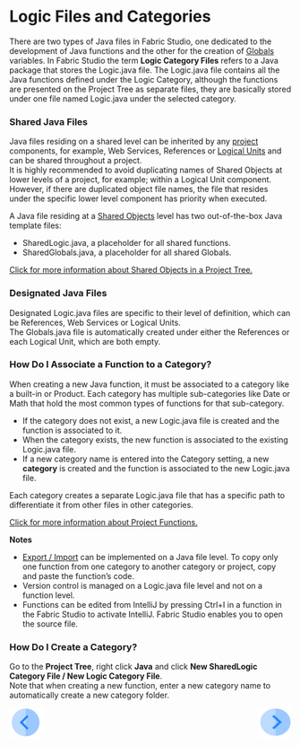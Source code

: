 # Logic Files and Categories

There are two types of Java files in Fabric Studio, one dedicated to the development of Java functions and the other for the creation of [Globals](/articles/08_globals/01_globals_overview.md) variables. In Fabric Studio the term **Logic Category Files** refers to a Java package that stores the Logic.java file. The Logic.java file contains all the Java functions defined under the Logic Category, although the functions are presented on the Project Tree as separate files, they are basically stored under one file named Logic.java under the selected category.  

### Shared Java Files
Java files residing on a shared level can be inherited by any [project](/articles/04_fabric_studio/08_fabric_project_tree.md) components, for example,  Web Services, References or [Logical Units](/articles/03_logical_units/02_create_a_logical_unit_flow.md) and can be shared throughout a project.\
It is highly recommended to avoid duplicating names of Shared Objects at lower levels of a project, for example; within a Logical Unit component. However, if there are duplicated object file names, the file that resides under the specific lower level component has priority when executed.
 
A Java file residing at a [Shared Objects](/articles/04_fabric_studio/12_shared_objects.md) level has two out-of-the-box Java template files:
* SharedLogic.java, a placeholder for all shared functions. 
* SharedGlobals.java, a placeholder for all shared Globals. 

[Click for more information about Shared Objects in a Project Tree.](/articles/04_fabric_studio/12_shared_objects.md)

### Designated Java Files
 
Designated Logic.java files are specific to their level of definition, which can be References, Web Services or Logical Units.\
The Globals.java file is automatically created under either the References or each Logical Unit, which are both empty.

### How Do I Associate a Function to a Category?
 	
When creating a new Java function, it must be associated to a category like a built-in or Product. Each category has multiple sub-categories like Date or Math that hold the most common types of functions for that sub-category.
 
* If the category does not exist, a new Logic.java file is created and the function is associated to it. 
* When the category exists, the new function is associated to the existing Logic.java file.
* If a new category name is entered into the Category setting, a new **category** is created and the function is associated to the new Logic.java file.
 
Each category creates a separate Logic.java file that has a specific path to differentiate it from other files in other categories.

[Click for more information about Project Functions.](/articles/07_table_population/08_project_functions.md)

**Notes** 
* [Export / Import](/articles/04_fabric_studio/11_fabric_studio_exporting_and_importing%20a_fabric_project.md) can be implemented on a Java file level. To copy only one function from one category to another category or project, copy and paste the function’s code. 
* Version control is managed on a Logic.java file level and not on a function level. 
* Functions can be edited from IntelliJ by pressing Ctrl+I in a function in the Fabric Studio to activate IntelliJ. Fabric Studio enables you to open the source file.

### How Do I Create a Category?
 
Go to the **Project Tree**, right click **Java** and click **New SharedLogic Category File / New Logic Category File**.\
Note that when creating a new function, enter a new category name to automatically create a new category folder.

[![Previous](/articles/images/Previous.png)](/articles/04_fabric_studio/08_fabric_project_tree.md)[<img align="right" width="60" height="54" src="/articles/images/Next.png">](/articles/04_fabric_studio/10_fabric_studio_validating_java_code_within_a_project.md)
